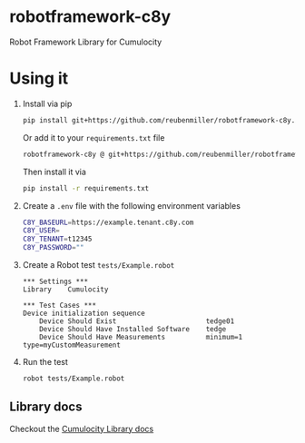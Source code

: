 # robotframework-c8y

Robot Framework Library for Cumulocity

# Using it

1. Install via pip

    ```sh
    pip install git+https://github.com/reubenmiller/robotframework-c8y.git@0.0.7
    ```

    Or add it to your `requirements.txt` file

    ```sh
    robotframework-c8y @ git+https://github.com/reubenmiller/robotframework-c8y.git@0.0.7
    ```

    Then install it via

    ```sh
    pip install -r requirements.txt
    ```

2. Create a `.env` file with the following environment variables

    ```sh
    C8Y_BASEURL=https://example.tenant.c8y.com
    C8Y_USER=
    C8Y_TENANT=t12345
    C8Y_PASSWORD=""
    ```

3. Create a Robot test `tests/Example.robot`

    ```robot
    *** Settings ***
    Library    Cumulocity

    *** Test Cases ***
    Device initialization sequence
        Device Should Exist                      tedge01
        Device Should Have Installed Software    tedge
        Device Should Have Measurements          minimum=1   type=myCustomMeasurement
    ```

4. Run the test

    ```sh
    robot tests/Example.robot
    ```

## Library docs

Checkout the [Cumulocity Library docs](./Cumulocity/Cumulocity.rst)
